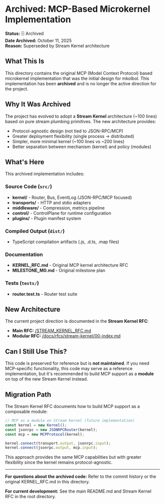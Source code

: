 # Archived: MCP-Based Microkernel Implementation

**Status:** 🗄️ Archived  
**Date Archived:** October 11, 2025  
**Reason:** Superseded by Stream Kernel architecture

## What This Is

This directory contains the original MCP (Model Context Protocol) based microkernel implementation that was the initial design for mkolbol. This implementation has been **archived** and is no longer the active direction for the project.

## Why It Was Archived

The project has evolved to adopt a **Stream Kernel** architecture (~100 lines) based on pure stream plumbing primitives. The new architecture provides:

- Protocol-agnostic design (not tied to JSON-RPC/MCP)
- Greater deployment flexibility (single process → distributed)
- Simpler, more minimal kernel (~100 lines vs ~200 lines)
- Better separation between mechanism (kernel) and policy (modules)

## What's Here

This archived implementation includes:

### Source Code (`src/`)

- **kernel/** - Router, Bus, EventLog (JSON-RPC/MCP focused)
- **transports/** - HTTP and stdio adapters
- **middleware/** - Compression, metrics pipeline
- **control/** - ControlPlane for runtime configuration
- **plugins/** - Plugin manifest system

### Compiled Output (`dist/`)

- TypeScript compilation artifacts (.js, .d.ts, .map files)

### Documentation

- **KERNEL_RFC.md** - Original MCP kernel architecture RFC
- **MILESTONE_M0.md** - Original milestone plan

### Tests (`tests/`)

- **router.test.ts** - Router test suite

## New Architecture

The current project direction is documented in the **Stream Kernel RFC**:

- **Main RFC:** [/STREAM_KERNEL_RFC.md](/STREAM_KERNEL_RFC.md)
- **Modular RFC:** [/docs/rfcs/stream-kernel/00-index.md](/docs/rfcs/stream-kernel/00-index.md)

## Can I Still Use This?

This code is preserved for reference but is **not maintained**. If you need MCP-specific functionality, this code may serve as a reference implementation, but it's recommended to build MCP support as a **module** on top of the new Stream Kernel instead.

## Migration Path

The Stream Kernel RFC documents how to build MCP support as a composable module:

```typescript
// MCP as a module on Stream Kernel (future implementation)
const kernel = new Kernel();
const jsonrpc = new JSONRPCRouter(kernel);
const mcp = new MCPProtocol(kernel);

kernel.connect(transport.output, jsonrpc.input);
kernel.connect(jsonrpc.output, mcp.input);
```

This approach provides the same MCP capabilities but with greater flexibility since the kernel remains protocol-agnostic.

---

**For questions about the archived code:** Refer to the commit history or the original KERNEL_RFC.md in this directory.

**For current development:** See the main README.md and Stream Kernel RFC in the root directory.
